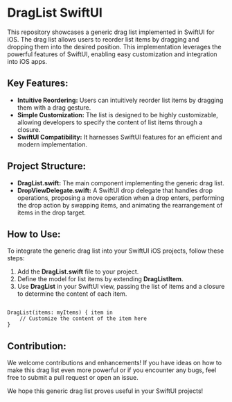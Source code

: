 <h1>DragList SwiftUI</h1>

<p>This repository showcases a generic drag list implemented in SwiftUI for iOS. The drag list allows users to reorder list items by dragging and dropping them into the desired position. This implementation leverages the powerful features of SwiftUI, enabling easy customization and integration into iOS apps.</p>

<h2>Key Features:</h2>
<ul>
  <li><strong>Intuitive Reordering:</strong> Users can intuitively reorder list items by dragging them with a drag gesture.</li>
  <li><strong>Simple Customization:</strong> The list is designed to be highly customizable, allowing developers to specify the content of list items through a closure.</li>
  <li><strong>SwiftUI Compatibility:</strong> It harnesses SwiftUI features for an efficient and modern implementation.</li>
</ul>

<h2>Project Structure:</h2>
<ul>
  <li><strong>DragList.swift:</strong> The main component implementing the generic drag list.</li>
  <li><strong>DropViewDelegate.swift:</strong> A SwiftUI drop delegate that handles drop operations, proposing a move operation when a drop enters, performing the drop action by swapping items, and animating the rearrangement of items in the drop target.</li>
</ul>

<h2>How to Use:</h2>
<p>To integrate the generic drag list into your SwiftUI iOS projects, follow these steps:</p>
<ol>
  <li>Add the <strong>DragList.swift</strong> file to your project.</li>
  <li>Define the model for list items by extending <strong>DragListItem</strong>.</li>
  <li>Use <strong>DragList</strong> in your SwiftUI view, passing the list of items and a closure to determine the content of each item.</li>
</ol>
<pre><code>
DragList(items: myItems) { item in
    // Customize the content of the item here
}
</code></pre>

<h2>Contribution:</h2>
<p>We welcome contributions and enhancements! If you have ideas on how to make this drag list even more powerful or if you encounter any bugs, feel free to submit a pull request or open an issue.</p>

<p>We hope this generic drag list proves useful in your SwiftUI projects!</p>
